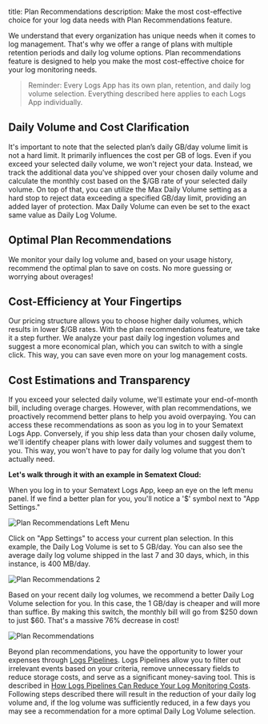 title: Plan Recommendations
description: Make the most cost-effective choice for your log data needs with Plan Recommendations feature.

We understand that every organization has unique needs when it comes to log management. That's why we offer a range of plans with multiple retention periods and daily log volume options. Plan recommendations feature is designed to help you make the most cost-effective choice for your log monitoring needs.

> Reminder: Every Logs App has its own plan, retention, and daily log volume selection.  Everything described here applies to each Logs App individually.

## Daily Volume and Cost Clarification

It's important to note that the selected plan’s daily GB/day volume limit is not a hard limit. It primarily influences the cost per GB of logs. Even if you exceed your selected daily volume, we won't reject your data. Instead, we track the additional data you've shipped over your chosen daily volume and calculate the monthly cost based on the $/GB rate of your selected daily volume. On top of that, you can utilize the Max Daily Volume setting as a hard stop to reject data exceeding a specified GB/day limit, providing an added layer of protection. Max Daily Volume can even be set to the exact same value as Daily Log Volume.

## Optimal Plan Recommendations

We monitor your daily log volume and, based on your usage history, recommend the optimal plan to save on costs. No more guessing or worrying about overages!

## Cost-Efficiency at Your Fingertips

Our pricing structure allows you to choose higher daily volumes, which results in lower $/GB rates. With the plan recommendations feature, we take it a step further. We analyze your past daily log ingestion volumes and suggest a more economical plan, which you can switch to with a single click. This way, you can save even more on your log management costs.

## Cost Estimations and Transparency

If you exceed your selected daily volume, we'll estimate your end-of-month bill, including overage charges. However, with plan recommendations, we proactively recommend better plans to help you avoid overpaying. You can access these recommendations as soon as you log in to your Sematext Logs App. Conversely, if you ship less data than your chosen daily volume, we'll identify cheaper plans with lower daily volumes and suggest them to you. This way, you won't have to pay for daily log volume that you don't actually need.

**Let's walk through it with an example in Sematext Cloud:**

When you log in to your Sematext Logs App, keep an eye on the left menu panel. If we find a better plan for you, you'll notice a '$' symbol next to "App Settings."

![Plan Recommendations Left Menu](/docs/images/logs/plan-recommendations-left-menu.png)

Click on "App Settings" to access your current plan selection. In this example, the Daily Log Volume is set to 5 GB/day. You can also see the average daily log volume shipped in the last 7 and 30 days, which, in this instance, is 400 MB/day.

![Plan Recommendations 2](/docs/images/logs/plan-recommendations-2.png)

Based on your recent daily log volumes, we recommend a better Daily Log Volume selection for you. In this case, the 1 GB/day is cheaper and will more than suffice. By making this switch, the monthly bill will go from $250 down to just $60. That's a massive 76% decrease in cost!

![Plan Recommendations](/docs/images/logs/plan-recommendations-1.png)

Beyond plan recommendations, you have the opportunity to lower your expenses through [Logs Pipelines](/docs/logs/pipelines). Logs Pipelines allow you to filter out irrelevant events based on your criteria, remove unnecessary fields to reduce storage costs, and serve as a significant money-saving tool.  This is described in [How Logs Pipelines Can Reduce Your Log Monitoring Costs](/docs/logs/reduce-costs-with-pipelines).  Following steps described there will result in the reduction of your daily log volume and, if the log volume was sufficiently reduced, in a few days you may see a recommendation for a more optimal Daily Log Volume selection.
